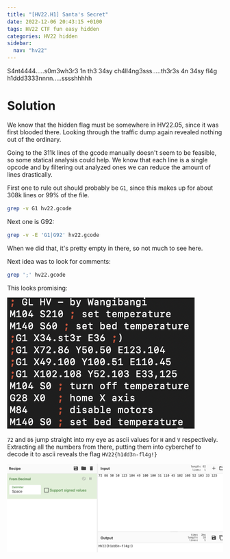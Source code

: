 ```yaml
---
title: "[HV22.H1] Santa's Secret"
date: 2022-12-06 20:43:15 +0100
tags: HV22 CTF fun easy hidden
categories: HV22 hidden
sidebar:
  nav: "hv22"
---
```


S4nt4444.....s0m3wh3r3 1n th3 34sy ch4ll4ng3sss.....th3r3s 4n 34sy fl4g h1ddd3333nnnn.....sssshhhhh

# Solution

We know that the hidden flag must be somewhere in HV22.05, since it was first blooded there. Looking through the traffic dump again revealed nothing out of the ordinary.

Going to the 311k lines of the gcode manually doesn't seem to be feasible, so some statical analysis could help. We know that each line is a single opcode and by filtering out analyzed ones we can reduce the amount of lines drastically.

First one to rule out should probably be `G1`, since this makes up for about 308k lines or 99% of the file.

```bash
grep -v G1 hv22.gcode
```

Next one is G92:

```bash
grep -v -E 'G1|G92' hv22.gcode
```

When we did that, it's pretty empty in there, so not much to see here.

Next idea was to look for comments:

```bash
grep ';' hv22.gcode
```

This looks promising:

![result of searching for comments](/assets/hv22/hv22_h1_comments.png)

`72` and `86` jump straight into my eye as ascii values for `H` and `V` respectively. Extracting all the numbers from there, putting them into cyberchef to decode it to ascii reveals the flag `HV22{h1dd3n-fl4g!}`

![cyberchef configuration](/assets/hv22/hv22_h1_cyberchef.png)

